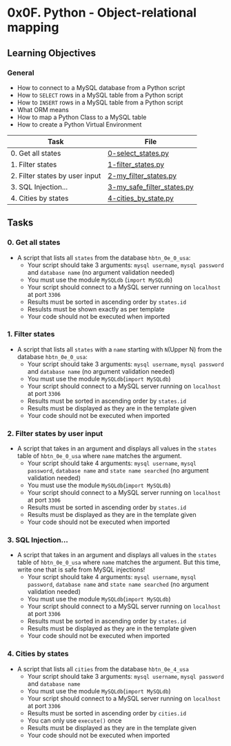 # 0x0F. Python - Object-relational mapping

## Learning Objectives

### General

* How to connect to a MySQL database from a Python script
* How to `SELECT` rows in a MySQL table from a Python script
* How to `INSERT` rows in a MySQL table from a Python script
* What ORM means
* How to map a Python Class to a MySQL table
* How to create a Python Virtual Environment

| Task | File |
| ---- | ---- |
| 0. Get all states | [0-select_states.py](./0-select_states.py) |
| 1. Filter states | [1-filter_states.py](./1-filter_states.py) |
| 2. Filter states by user input | [2-my_filter_states.py](./2-my_filter_states.py) |
| 3. SQL Injection... | [3-my_safe_filter_states.py](./3-my_safe_filter_states.py) |
| 4. Cities by states | [4-cities_by_state.py](./4-cities_by_state.py) |

## Tasks
### 0. Get all states
* A script that lists all `states` from the database `hbtn_0e_0_usa`:
	* Your script should take 3 arguments: `mysql username`, `mysql password` and `database name` (no argument validation needed)
	* You must use the module `MySQLdb` (`import MySQLdb`)
	* Your script should connect to a MySQL server running on `localhost` at port `3306`
	* Results must be sorted in ascending order by `states.id`
	* Resulsts must be shown exactly as per template
	* Your code should not be executed when imported
### 1. Filter states
* A script that lists all `states` with a `name` starting with `N`(Upper N) from the database `hbtn_0e_0_usa`:
	* Your script should take 3 arguments: `mysql username`, `mysql password` and `database name` (no argument validation needed)
	* You must use the module `MySQLdb`(`import MySQLdb`)
	* Your script should connect to a MySQL server running on `localhost` at port `3306`
	* Results must be sorted in ascending order by `states.id`
	* Results must be displayed as they are in the template given
	* Your code should not be executed when imported
### 2. Filter states by user input
* A script that takes in an argument and displays all values in the `states` table of `hbtn_0e_0_usa` where `name` matches the argument.	
	* Your script should take 4 arguments: `mysql username`, `mysql password`, `database name` and `state name searched` (no argument validation needed)
	* You must use the module `MySQLdb`(`import MySQLdb`)
	* Your script should connect to a MySQL server running on `localhost` at port `3306`
	* Results must be sorted in ascending order by `states.id`
	* Results must be displayed as they are in the template given
	* Your code should not be executed when imported
### 3. SQL Injection...
* A script that takes in an argument and displays all values in the `states` table of `hbtn_0e_0_usa` where `name` matches the argument. But this time, write one that is safe from MySQL injections!
	* Your script should take 4 arguments: `mysql username`, `mysql password`, `database name` and `state name searched` (no argument validation needed)
	* You must use the module `MySQLdb`(`import MySQLdb`)
	* Your script should connect to a MySQL server running on `localhost` at port `3306`
	* Results must be sorted in ascending order by `states.id`
	* Results must be displayed as they are in the template given
	* Your code should not be executed when imported
### 4. Cities by states
* A script that lists all `cities` from the database `hbtn_0e_4_usa`
	* Your script should take 3 arguments: `mysql username`, `mysql password` and `database name`
	* You must use the module `MySQLdb`(`import MySQLdb`)
	* Your script should connect to a MySQL server running on `localhost` at port `3306`
	* Results must be sorted in ascending order by `cities.id`
	* You can only use `execute()` once
	* Results must be displayed as they are in the template given
	* Your code should not be executed when imported

